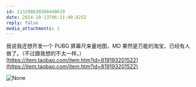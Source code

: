 ```yaml
---
id: 113298630300440619
date: 2024-10-13T06:11:40.825Z
reply: false
media_attachments: 1
---
```


我说我还想开发一个 PUBG 屏幕尺来量地图，MD 果然是万能的淘宝，已经有人做了。（不过跟我想的不太一样。）  
[https://item.taobao.com/item.htm?id=819193201522](https://item.taobao.com/item.htm?id=819193201522)

![None](https://files.e5n.cc/media_attachments/files/113/298/627/050/006/212/original/0322ac3c96b65c87.png)
